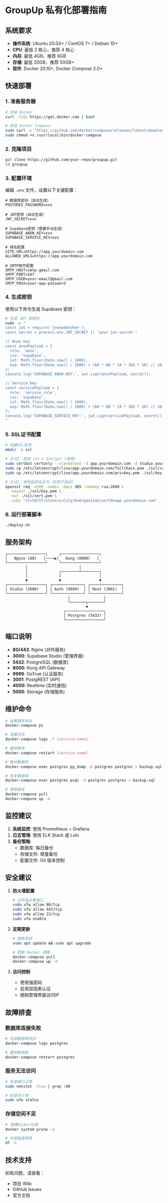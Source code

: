 # GroupUp 私有化部署指南

## 系统要求

- **操作系统**: Ubuntu 20.04+ / CentOS 7+ / Debian 10+
- **CPU**: 最低 2 核心，推荐 4 核心
- **内存**: 最低 4GB，推荐 8GB
- **存储**: 最低 20GB，推荐 50GB+
- **软件**: Docker 20.10+, Docker Compose 2.0+

## 快速部署

### 1. 准备服务器

```bash
# 安装 Docker
curl -fsSL https://get.docker.com | bash

# 安装 Docker Compose
sudo curl -L "https://github.com/docker/compose/releases/latest/download/docker-compose-$(uname -s)-$(uname -m)" -o /usr/local/bin/docker-compose
sudo chmod +x /usr/local/bin/docker-compose
```

### 2. 克隆项目

```bash
git clone https://github.com/your-repo/groupup.git
cd groupup
```

### 3. 配置环境

编辑 `.env` 文件，设置以下关键配置：

```env
# 数据库密码（自动生成）
POSTGRES_PASSWORD=xxx

# JWT密钥（自动生成）
JWT_SECRET=xxx

# Supabase密钥（需要手动生成）
SUPABASE_ANON_KEY=xxx
SUPABASE_SERVICE_KEY=xxx

# 域名配置
SITE_URL=https://app.yourdomain.com
ALLOWED_URLS=https://app.yourdomain.com

# SMTP邮件配置
SMTP_HOST=smtp.gmail.com
SMTP_PORT=587
SMTP_USER=your-email@gmail.com
SMTP_PASS=your-app-password
```

### 4. 生成密钥

使用以下命令生成 Supabase 密钥：

```bash
# 生成 JWT 密钥对
node -e "
const jwt = require('jsonwebtoken');
const secret = process.env.JWT_SECRET || 'your-jwt-secret';

// Anon key
const anonPayload = {
  role: 'anon',
  iss: 'supabase',
  iat: Math.floor(Date.now() / 1000),
  exp: Math.floor(Date.now() / 1000) + (60 * 60 * 24 * 365 * 10) // 10 years
};
console.log('SUPABASE_ANON_KEY:', jwt.sign(anonPayload, secret));

// Service key
const servicePayload = {
  role: 'service_role',
  iss: 'supabase',
  iat: Math.floor(Date.now() / 1000),
  exp: Math.floor(Date.now() / 1000) + (60 * 60 * 24 * 365 * 10) // 10 years
};
console.log('SUPABASE_SERVICE_KEY:', jwt.sign(servicePayload, secret));
"
```

### 5. SSL证书配置

```bash
# 创建SSL目录
mkdir -p ssl

# 方式1：使用 Let's Encrypt (推荐)
sudo certbot certonly --standalone -d app.yourdomain.com -d studio.yourdomain.com
sudo cp /etc/letsencrypt/live/app.yourdomain.com/fullchain.pem ./ssl/cert.pem
sudo cp /etc/letsencrypt/live/app.yourdomain.com/privkey.pem ./ssl/key.pem

# 方式2：使用自签名证书（仅用于测试）
openssl req -x509 -nodes -days 365 -newkey rsa:2048 \
  -keyout ./ssl/key.pem \
  -out ./ssl/cert.pem \
  -subj "/C=CN/ST=State/L=City/O=Organization/CN=app.yourdomain.com"
```

### 6. 运行部署脚本

```bash
./deploy.sh
```

## 服务架构

```
┌─────────────────┐     ┌─────────────────┐
│   Nginx (80)   │────▶│   Kong (8000)   │
└─────────────────┘     └─────────────────┘
         │                       │
         │              ┌────────┴────────┐
         │              │                 │
         ▼              ▼                 ▼
┌─────────────────┐ ┌──────────────┐ ┌──────────────┐
│ Studio (3000)   │ │ Auth (9999)  │ │ Rest (3001)  │
└─────────────────┘ └──────────────┘ └──────────────┘
                            │               │
                            └───────┬───────┘
                                    ▼
                          ┌─────────────────┐
                          │ Postgres (5432) │
                          └─────────────────┘
```

## 端口说明

- **80/443**: Nginx (对外服务)
- **3000**: Supabase Studio (管理界面)
- **5432**: PostgreSQL (数据库)
- **8000**: Kong API Gateway
- **9999**: GoTrue (认证服务)
- **3001**: PostgREST (API)
- **4000**: Realtime (实时通信)
- **5000**: Storage (存储服务)

## 维护命令

```bash
# 查看服务状态
docker-compose ps

# 查看日志
docker-compose logs -f [service-name]

# 重启服务
docker-compose restart [service-name]

# 备份数据库
docker-compose exec postgres pg_dump -U postgres postgres > backup.sql

# 恢复数据库
docker-compose exec postgres psql -U postgres postgres < backup.sql

# 更新服务
docker-compose pull
docker-compose up -d
```

## 监控建议

1. **系统监控**: 使用 Prometheus + Grafana
2. **日志管理**: 使用 ELK Stack 或 Loki
3. **备份策略**: 
   - 数据库: 每日备份
   - 存储文件: 增量备份
   - 配置文件: Git 版本控制

## 安全建议

1. **防火墙配置**
   ```bash
   # 只开放必要端口
   sudo ufw allow 80/tcp
   sudo ufw allow 443/tcp
   sudo ufw allow 22/tcp
   sudo ufw enable
   ```

2. **定期更新**
   ```bash
   # 更新系统
   sudo apt update && sudo apt upgrade
   
   # 更新 Docker 镜像
   docker-compose pull
   docker-compose up -d
   ```

3. **访问控制**
   - 使用强密码
   - 启用双因素认证
   - 限制管理界面访问IP

## 故障排查

### 数据库连接失败
```bash
# 检查数据库状态
docker-compose logs postgres

# 重启数据库
docker-compose restart postgres
```

### 服务无法访问
```bash
# 检查端口占用
sudo netstat -tlnp | grep :80

# 检查防火墙
sudo ufw status
```

### 存储空间不足
```bash
# 清理Docker垃圾
docker system prune -a

# 检查磁盘使用
df -h
```

## 技术支持

如有问题，请查看：
- 项目 Wiki
- GitHub Issues
- 官方文档